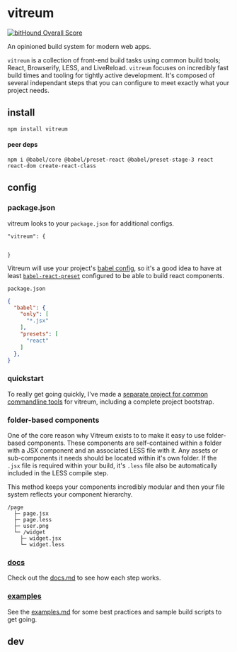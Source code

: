 # vitreum
[![bitHound Overall Score](https://www.bithound.io/github/stolksdorf/vitreum/badges/score.svg)](https://www.bithound.io/github/stolksdorf/vitreum)

An opinioned build system for modern web apps.



`vitreum` is a collection of front-end build tasks using common build tools; React, Browserify, LESS, and LiveReload. `vitreum` focuses on incredibly fast build times and tooling for tightly active development. It's composed of several independant steps that you can configure to meet exactly what your project needs.

## install

```
npm install vitreum
```

#### peer deps
```
npm i @babel/core @babel/preset-react @babel/preset-stage-3 react react-dom create-react-class
```


## config


### package.json
vitreum looks to your `package.json` for additional configs.

```
"vitreum": {


}
```


Vitreum will use your project's [babel config](https://babeljs.io/docs/usage/babelrc/), so it's a good idea to have at least [`babel-react-preset`](https://babeljs.io/docs/plugins/preset-react/) configured to be able to build react components.

`package.json`
```json
{
  "babel": {
    "only": [
      "*.jsx"
    ],
    "presets": [
      "react"
    ]
  },
}
```




### quickstart

To really get going quickly, I've made a [separate project for common commandline tools](https://github.com/stolksdorf/vitreum-cli) for vitreum, including a complete project bootstrap.


### folder-based components
One of the core reason why Vitreum exists to to make it easy to use folder-based components. These components are self-contained within a folder with a JSX component and an associated LESS file with it. Any assets or sub-components it needs should be located within it's own folder. If the `.jsx` file is required within your build, it's `.less` file also be automatically included in the LESS compile step.

This method keeps your components incredibly modular and then your file system reflects your component hierarchy.

```
/page
  ├─ page.jsx
  ├─ page.less
  ├─ user.png
  └─ /widget
    ├─ widget.jsx
    └─ widget.less
```

### [docs](docs.md)

Check out the [docs.md](docs.md) to see how each step works.


### [examples](examples.md)

See the [examples.md](examples.md) for some best practices and sample build scripts to get going.


## dev

